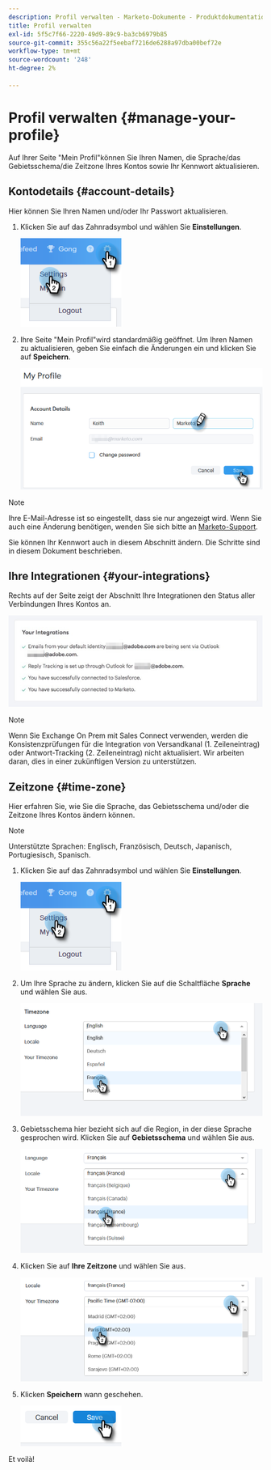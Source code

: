 ```yaml
---
description: Profil verwalten - Marketo-Dokumente - Produktdokumentation
title: Profil verwalten
exl-id: 5f5c7f66-2220-49d9-89c9-ba3cb6979b85
source-git-commit: 355c56a22f5eebaf7216de6288a97dba00bef72e
workflow-type: tm+mt
source-wordcount: '248'
ht-degree: 2%

---
```


# Profil verwalten {#manage-your-profile}

Auf Ihrer Seite &quot;Mein Profil&quot;können Sie Ihren Namen, die Sprache/das Gebietsschema/die Zeitzone Ihres Kontos sowie Ihr Kennwort aktualisieren.

## Kontodetails {#account-details}

Hier können Sie Ihren Namen und/oder Ihr Passwort aktualisieren.

1. Klicken Sie auf das Zahnradsymbol und wählen Sie **Einstellungen**.

   ![](assets/manage-your-profile-1.png)

1. Ihre Seite &quot;Mein Profil&quot;wird standardmäßig geöffnet. Um Ihren Namen zu aktualisieren, geben Sie einfach die Änderungen ein und klicken Sie auf **Speichern**.

   ![](assets/manage-your-profile-2.png)

>[!NOTE]
>
>Ihre E-Mail-Adresse ist so eingestellt, dass sie nur angezeigt wird. Wenn Sie auch eine Änderung benötigen, wenden Sie sich bitte an [Marketo-Support](https://nation.marketo.com/t5/Support/ct-p/Support).

Sie können Ihr Kennwort auch in diesem Abschnitt ändern. Die Schritte sind in diesem Dokument beschrieben.

## Ihre Integrationen {#your-integrations}

Rechts auf der Seite zeigt der Abschnitt Ihre Integrationen den Status aller Verbindungen Ihres Kontos an.

![](assets/manage-your-profile-3.png)

>[!NOTE]
>
>Wenn Sie Exchange On Prem mit Sales Connect verwenden, werden die Konsistenzprüfungen für die Integration von Versandkanal (1. Zeileneintrag) oder Antwort-Tracking (2. Zeileneintrag) nicht aktualisiert. Wir arbeiten daran, dies in einer zukünftigen Version zu unterstützen.

## Zeitzone {#time-zone}

Hier erfahren Sie, wie Sie die Sprache, das Gebietsschema und/oder die Zeitzone Ihres Kontos ändern können.

>[!NOTE]
>
>Unterstützte Sprachen: Englisch, Französisch, Deutsch, Japanisch, Portugiesisch, Spanisch.

1. Klicken Sie auf das Zahnradsymbol und wählen Sie **Einstellungen**.

   ![](assets/manage-your-profile-4.png)

1. Um Ihre Sprache zu ändern, klicken Sie auf die Schaltfläche **Sprache** und wählen Sie aus.

   ![](assets/manage-your-profile-5.png)

1. Gebietsschema hier bezieht sich auf die Region, in der diese Sprache gesprochen wird. Klicken Sie auf **Gebietsschema** und wählen Sie aus.

   ![](assets/manage-your-profile-6.png)

1. Klicken Sie auf **Ihre Zeitzone** und wählen Sie aus.

   ![](assets/manage-your-profile-7.png)

1. Klicken **Speichern** wann geschehen.

   ![](assets/manage-your-profile-8.png)

Et voilà!
